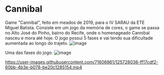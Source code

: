 # Cannibal
Game "Cannibal", feito em meados de 2019, para o IV SARAU da ETE Miguel Batista. Consiste em um jogo da memória de cores, o game se passa no Alto José do Pinho, bairro do Recife, onde o homenageado Cannibal nasceu e mora até hoje. O jogo possui 5 fases e vai tendo sua dificultade aumentada ao longo do trajeto. 
![image](https://user-images.githubusercontent.com/71606861/125727216-02efaa39-3f51-4736-83ea-10ed6cde91c8.png)

Uma das fases do jogo:
![image](https://user-images.githubusercontent.com/71606861/125727774-e49f8619-1792-45c1-821e-b227fdd098df.png)



https://user-images.githubusercontent.com/71606861/125728036-ff17cdf2-60bb-4b3e-b078-be20c1285154.mp4



